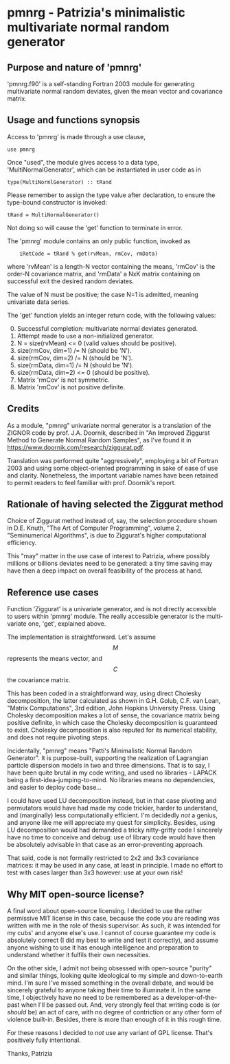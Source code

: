 # pmnrg - Patrizia's minimalistic multivariate normal random generator

## Purpose and nature of 'pmnrg'

'pmnrg.f90' is a self-standing Fortran 2003 module for generating multivariate normal random deviates, given the mean vector and covariance matrix.

## Usage and functions synopsis

Access to 'pmnrg' is made through a use clause,

    use pmnrg
  
Once "used", the module gives access to a data type, 'MultiNormalGenerator', which can be instantiated in user code as in

    type(MultiNormlGenerator) :: tRand
    
Please remember to assign the type value after declaration, to ensure the type-bound constructor is invoked:

    tRand = MultiNormalGenerator()
    
Not doing so will cause the 'get' function to terminate in error.

The 'pmnrg' module contains an only public function, invoked as

        iRetCode = tRand % get(rvMean, rmCov, rmData)
        
where 'rvMean' is a length-N vector containing the means, 'rmCov' is the order-N covariance matrix, and 'rmData' a NxK matrix containing on successful exit the desired random deviates.

The value of N must be positive; the case N=1 is admitted, meaning univariate data series.

The 'get' function yields an integer return code, with the following values:

0.  Successful completion: multivariate normal deviates generated.
1.  Attempt made to use a non-initialized generator.
2.  N = size(rvMean) <= 0 (valid values should be positive).
3.  size(rmCov, dim=1) /= N (should be 'N').
4.  size(rmCov, dim=2) /= N (should be 'N').
5.  size(rmData, dim=1) /= N (should be 'N').
6.  size(rmData, dim=2) <= 0 (should be positive).
7.  Matrix 'rmCov' is not symmetric.
8.  Matrix 'rmCov' is not positive definite.

## Credits

As a module, "pmnrg" univariate normal generator is a translation of the ZIGNOR code by prof. J.A. Doornik, described in "An Improved Ziggurat Method to Generate Normal Random Samples", as I've found it in https://www.doornik.com/research/ziggurat.pdf.

Translation was performed quite "aggressively", employing a bit of Fortran 2003 and using some object-oriented programming in sake of ease of use and clarity. Nonetheless, the important variable names have been retained to permit readers to feel familiar with prof. Doornik's report.

## Rationale of having selected the Ziggurat method

Choice of Ziggurat method instead of, say, the selection procedure shown in D.E. Knuth, "The Art of Computer Programming", volume 2, "Seminumerical Algorithms", is due to Ziggurat's higher computational efficiency.

This "may" matter in the use case of interest to Patrizia, where possibly millions or billions deviates need to be generated: a tiny time saving may have then a deep impact on overall feasibility of the process at hand.

## Reference use cases

Function 'Ziggurat' is a univariate generator, and is not directly accessible to users within 'pmnrg' module. The really accessible generator is the multi-variate one, 'get', explained above.

The implementation is straightforward. Let's assume $$ M $$ represents the means vector, and $$ C $$ the covariance matrix.

This has been coded in a straightforward way, using direct Cholesky decomposition, the latter calculated as shown in G.H. Golub, C.F. van Loan, "Matrix Computations", 3rd edition, John Hopkins University Press. Using Cholesky decomposition makes a lot of sense, the covariance matrix being positive definite, in which case the Cholesky decomposition is guaranteed to exist. Cholesky decomposition is also reputed for its numerical stability, and does not require pivoting steps.

Incidentally, "pmnrg" means "Patti's Minimalistic Normal Random Generator". It is purpose-built, supporting the realization of Lagrangian particle dispersion models in two and three dimensions. That is to say, I have been quite brutal in my code writing, and used no libraries - LAPACK being a first-idea-jumping-to-mind. No libraries means no dependencies, and easier to deploy code base...

I could have used LU decomposition instead, but in that case pivoting and permutators would have had made my code trickier, harder to understand, and (marginally) less computationally efficient. I'm decidedly _not_ a genius, and anyone like me will appreciate my quest for simplicity. Besides, using LU decomposition would had demanded a tricky nitty-gritty code I sincerely have no time to conceive and debug: use of library code would have then be absolutely advisable in that case as an error-preventing
approach.

That said, code is not formally restricted to 2x2 and 3x3 covariance matrices: it may be used in any case, at least in principle. I made no effort to test with cases larger than 3x3 however: use at your own risk!

## Why MIT open-source license?

A final word about open-source licensing. I decided to use the rather permissive MIT license in this case, because the code you are reading was written with me in the role of thesis supervisor. As such, it was intended for my cubs' and anyone else's use. I cannot of course guarantee my code is absolutely correct (I did my best to write and test it correctly), and assume anyone wishing to use it has enough intelligence and preparation to understand whether it fulfils their own necessities.

On the other side, I admit not being obsessed with open-source "purity" and similar things, looking quite ideological to my simple and down-to-earth mind. I'm sure I've missed something in the overall debate, and would be sincerely grateful to anyone taking their time to illuminate it. In the same time, I objectively have no need to be remembered as a developer-of-the-past when I'll be passed out. And, very strongly feel that writing code is (or _should_ be) an act of care, with no degree of contriction or any other form of violence built-in. Besides, there is more than enough of it in this rough time.

For these reasons I decided to _not_ use any variant of GPL license. That's positively fully intentional.

Thanks,
Patrizia

